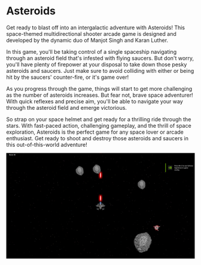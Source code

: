 # Asteroids

Get ready to blast off into an intergalactic adventure with Asteroids! This space-themed multidirectional shooter arcade game is designed and developed by the dynamic duo of Manjot Singh and Karan Luther.

In this game, you'll be taking control of a single spaceship navigating through an asteroid field that's infested with flying saucers. But don't worry, you'll have plenty of firepower at your disposal to take down those pesky asteroids and saucers. Just make sure to avoid colliding with either or being hit by the saucers' counter-fire, or it's game over!

As you progress through the game, things will start to get more challenging as the number of asteroids increases. But fear not, brave space adventurer! With quick reflexes and precise aim, you'll be able to navigate your way through the asteroid field and emerge victorious.

So strap on your space helmet and get ready for a thrilling ride through the stars. With fast-paced action, challenging gameplay, and the thrill of space exploration, Asteroids is the perfect game for any space lover or arcade enthusiast. Get ready to shoot and destroy those asteroids and saucers in this out-of-this-world adventure!

![](Assets/image.png)
